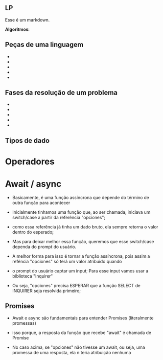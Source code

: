 ## LP

Esse é um markdown.

**Algoritmos**:

## Peças de uma linguagem
-
-
-
-
-

## Fases da resolução de um problema
-
-
-
-
-

## Tipos de dado

# Operadores

# Await / async

- Basicamente, é uma função assíncrona que depende do término de outra função para acontecer

- Inicialmente tinhamos uma função que, ao ser chamada, iniciava um switch/case a partir da referência "opciones";
- como essa referência já tinha um dado bruto, ela sempre retorna o valor dentro do esperado;

- Mas para deixar melhor essa função, queremos que esse switch/case dependa do prompt do usuário.

- A melhor forma para isso é tornar a função assíncrona, pois assim a refência "opciones" só terá um valor atribuido quando
- o prompt do usuário captar um input; Para esse input vamos usar a biblioteca "Inquirer"

- Ou seja, "opciones" precisa ESPERAR que a função SELECT de INQUIRER seja resolvida primeiro;



## Promises

- Await e async são fundamentais para entender Promises (literalmente promessas)
- isso porque, a resposta da função que recebe "await" é chamada de Promise

- No caso acima, se "opciones" não tivesse um await, ou seja, uma promessa de uma resposta, ela n teria atribuição nenhuma
